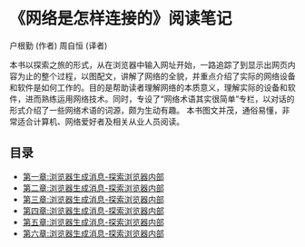 # 《网络是怎样连接的》阅读笔记

户根勤 (作者) 周自恒 (译者)

本书以探索之旅的形式，从在浏览器中输入网址开始，一路追踪了到显示出网页内容为止的整个过程，以图配文，讲解了网络的全貌，并重点介绍了实际的网络设备和软件是如何工作的。目的是帮助读者理解网络的本质意义，理解实际的设备和软件，进而熟练运用网络技术。同时，专设了“网络术语其实很简单”专栏，以对话的形式介绍了一些网络术语的词源，颇为生动有趣。
本书图文并茂，通俗易懂，非常适合计算机、网络爱好者及相关从业人员阅读。

## 目录

- [第一章:浏览器生成消息-探索浏览器内部](chapter1)
- [第二章:浏览器生成消息-探索浏览器内部](chapter2)
- [第三章:浏览器生成消息-探索浏览器内部](chapter3)
- [第四章:浏览器生成消息-探索浏览器内部](chapter4)
- [第五章:浏览器生成消息-探索浏览器内部](chapter5)
- [第六章:浏览器生成消息-探索浏览器内部](chapter6)
